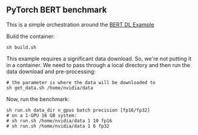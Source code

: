 ## PyTorch BERT benchmark


This is a simple orchestration around the [BERT DL Example](https://github.com/NVIDIA/DeepLearningExamples/tree/master/PyTorch/LanguageModeling/BERT)

Build the container:
```
sh build.sh
```
This example requires a significant data download.  So, we're not putting it in a container.  We need to pass through a local directory and then run the data download and pre-processing:
```
# the parameter is where the data will be downloaded to
sh get_data.sh /home/nvidia/data
```

Now, run the benchmark:
```
sh run.sh data_dir n_gpus batch precision [fp16/fp32]
# on a 1-GPU 16 GB system:
# sh run.sh /home/nvidia/data 1 10 fp16
# sh run.sh /home/nvidia/data 1 6 fp32
```
